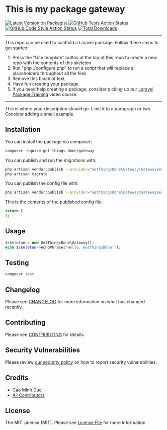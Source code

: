 # This is my package gateway

[![Latest Version on Packagist](https://img.shields.io/packagist/v/get-things-done/gateway.svg?style=flat-square)](https://packagist.org/packages/get-things-done/gateway)
[![GitHub Tests Action Status](https://img.shields.io/github/workflow/status/get-things-done/gateway/run-tests?label=tests)](https://github.com/get-things-done/gateway/actions?query=workflow%3Arun-tests+branch%3Amain)
[![GitHub Code Style Action Status](https://img.shields.io/github/workflow/status/get-things-done/gateway/Check%20&%20fix%20styling?label=code%20style)](https://github.com/get-things-done/gateway/actions?query=workflow%3A"Check+%26+fix+styling"+branch%3Amain)
[![Total Downloads](https://img.shields.io/packagist/dt/get-things-done/gateway.svg?style=flat-square)](https://packagist.org/packages/get-things-done/gateway)

---
This repo can be used to scaffold a Laravel package. Follow these steps to get started:

1. Press the "Use template" button at the top of this repo to create a new repo with the contents of this skeleton
2. Run "php ./configure.php" to run a script that will replace all placeholders throughout all the files
3. Remove this block of text.
4. Have fun creating your package.
5. If you need help creating a package, consider picking up our <a href="https://laravelpackage.training">Laravel Package Training</a> video course.
---

This is where your description should go. Limit it to a paragraph or two. Consider adding a small example.

## Installation

You can install the package via composer:

```bash
composer require get-things-done/gateway
```

You can publish and run the migrations with:

```bash
php artisan vendor:publish --provider="GetThingsDone\Gateway\GatewayServiceProvider" --tag="gateway-migrations"
php artisan migrate
```

You can publish the config file with:
```bash
php artisan vendor:publish --provider="GetThingsDone\Gateway\GatewayServiceProvider" --tag="gateway-config"
```

This is the contents of the published config file:

```php
return [
];
```

## Usage

```php
$skeleton = new GetThingsDone\Gateway();
echo $skeleton->echoPhrase('Hello, GetThingsDone!');
```

## Testing

```bash
composer test
```

## Changelog

Please see [CHANGELOG](CHANGELOG.md) for more information on what has changed recently.

## Contributing

Please see [CONTRIBUTING](.github/CONTRIBUTING.md) for details.

## Security Vulnerabilities

Please review [our security policy](../../security/policy) on how to report security vulnerabilities.

## Credits

- [Cao Minh Duc](https://github.com/get-things-done)
- [All Contributors](../../contributors)

## License

The MIT License (MIT). Please see [License File](LICENSE.md) for more information.
